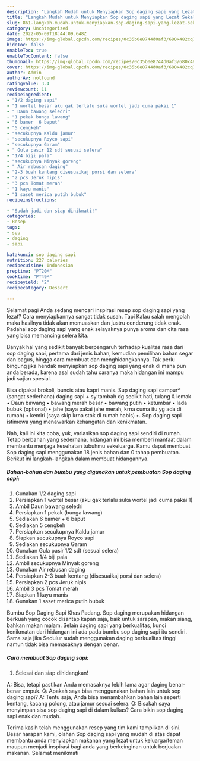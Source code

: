 ```yaml
---
description: "Langkah Mudah untuk Menyiapkan Sop daging sapi yang Lezat Sekali"
title: "Langkah Mudah untuk Menyiapkan Sop daging sapi yang Lezat Sekali"
slug: 861-langkah-mudah-untuk-menyiapkan-sop-daging-sapi-yang-lezat-sekali
category: Uncategorized
date: 2022-05-09T18:44:09.648Z
image: https://img-global.cpcdn.com/recipes/0c35b0e8744d0af3/680x482cq70/sop-daging-sapi-foto-resep-utama.jpg
hideToc: false
enableToc: true
enableTocContent: false
thumbnail: https://img-global.cpcdn.com/recipes/0c35b0e8744d0af3/680x482cq70/sop-daging-sapi-foto-resep-utama.jpg
cover: https://img-global.cpcdn.com/recipes/0c35b0e8744d0af3/680x482cq70/sop-daging-sapi-foto-resep-utama.jpg
author: Admin
authorAv: notfound
ratingvalue: 3.4
reviewcount: 11
recipeingredient:
- "1/2 daging sapi"
- "1 wortel besar aku gak terlalu suka wortel jadi cuma pakai 1"
- " Daun bawang seledri"
- "1 pekak bunga lawang"
- "6 bamer  6 baput"
- "5 cengkeh"
- "secukupnya Kaldu jamur"
- "secukupnya Royco sapi"
- "secukupnya Garam"
- " Gula pasir 12 sdt sesuai selera"
- "1/4 biji pala"
- "secukupnya Minyak goreng"
- " Air rebusan daging"
- "2-3 buah kentang disesuaikaj porsi dan selera"
- "2 pcs Jeruk nipis"
- "3 pcs Tomat merah"
- "1 kayu manis"
- "1 saset merica putih bubuk"
recipeinstructions:

- "Sudah jadi dan siap dinikmati!"
categories:
- Resep
tags:
- sop
- daging
- sapi

katakunci: sop daging sapi 
nutrition: 227 calories
recipecuisine: Indonesian
preptime: "PT20M"
cooktime: "PT49M"
recipeyield: "2"
recipecategory: Dessert

---
```



Selamat pagi Anda sedang mencari inspirasi resep sop daging sapi yang lezat? Cara menyiapkannya sangat tidak susah. Tapi Kalau salah mengolah maka hasilnya tidak akan memuaskan dan justru cenderung tidak enak. Padahal sop daging sapi yang enak selayaknya punya aroma dan cita rasa yang bisa memancing selera kita.


Banyak hal yang sedikit banyak berpengaruh terhadap kualitas rasa dari sop daging sapi, pertama dari jenis bahan, kemudian pemilihan bahan segar dan bagus, hingga cara membuat dan menghidangkannya. Tak perlu bingung jika hendak menyiapkan sop daging sapi yang enak di mana pun anda berada, karena asal sudah tahu caranya maka hidangan ini mampu jadi sajian spesial.

Bisa dipakai brokoli, buncis atau kapri manis. Sup daging sapi campur² (sangat sederhana) daging sapi + sy tambah dg sedikit hati, tulang &amp; lemak • Daun bawang • bawang merah besar • bawang putih • ketumbar • lada bubuk (optional) • jahe (saya pakai jahe merah, krna cuma itu yg ada di rumah) • kemiri (saya skip krna stok di rumah habis) •. Sop daging sapi istimewa yang menawarkan kehangatan dan kenikmatan.


Nah, kali ini kita coba, yuk, variasikan sop daging sapi sendiri di rumah. Tetap berbahan yang sederhana, hidangan ini bisa memberi manfaat dalam membantu menjaga kesehatan tubuhmu sekeluarga. Kamu dapat membuat Sop daging sapi menggunakan 18 jenis bahan dan 0 tahap pembuatan. Berikut ini langkah-langkah dalam membuat hidangannya.

<!--inarticleads1-->

##### Bahan-bahan dan bumbu yang digunakan untuk pembuatan Sop daging sapi:

1. Gunakan 1/2 daging sapi
1. Persiapkan 1 wortel besar (aku gak terlalu suka wortel jadi cuma pakai 1)
1. Ambil  Daun bawang seledri
1. Persiapkan 1 pekak (bunga lawang)
1. Sediakan 6 bamer + 6 baput
1. Sediakan 5 cengkeh
1. Persiapkan secukupnya Kaldu jamur
1. Siapkan secukupnya Royco sapi
1. Sediakan secukupnya Garam
1. Gunakan  Gula pasir 1/2 sdt (sesuai selera)
1. Sediakan 1/4 biji pala
1. Ambil secukupnya Minyak goreng
1. Gunakan  Air rebusan daging
1. Persiapkan 2-3 buah kentang (disesuaikaj porsi dan selera)
1. Persiapkan 2 pcs Jeruk nipis
1. Ambil 3 pcs Tomat merah
1. Siapkan 1 kayu manis
1. Gunakan 1 saset merica putih bubuk


Bumbu Sop Daging Sapi Khas Padang. Sop daging merupakan hidangan berkuah yang cocok disantap kapan saja, baik untuk sarapan, makan siang, bahkan makan malam. Selain daging sapi yang berkualitas, kunci kenikmatan dari hidangan ini ada pada bumbu sop daging sapi itu sendiri. Sama saja jika Sedulur sudah menggunakan daging berkualitas tinggi namun tidak bisa memasaknya dengan benar. 

<!--inarticleads2-->

##### Cara membuat Sop daging sapi:


1. Selesai dan siap dihidangkan!

A: Bisa, tetapi pastikan Anda memasaknya lebih lama agar daging benar-benar empuk. Q: Apakah saya bisa menggunakan bahan lain untuk sop daging sapi? A: Tentu saja, Anda bisa menambahkan bahan lain seperti kentang, kacang polong, atau jamur sesuai selera. Q: Bisakah saya menyimpan sisa sop daging sapi di dalam kulkas? Cara bikin sop daging sapi enak dan mudah. 

Terima kasih telah menggunakan resep yang tim kami tampilkan di sini. Besar harapan kami, olahan Sop daging sapi yang mudah di atas dapat membantu anda menyiapkan makanan yang lezat untuk keluarga/teman maupun menjadi inspirasi bagi anda yang berkeinginan untuk berjualan makanan. Selamat menikmati
